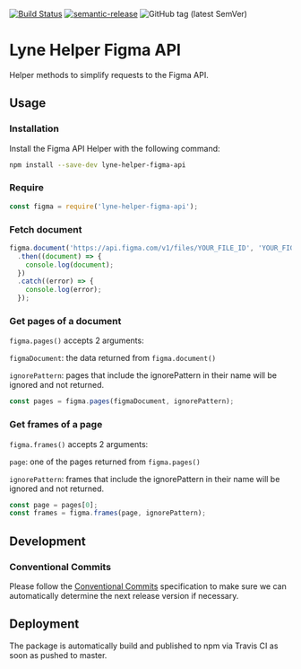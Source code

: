 [![Build Status](https://travis-ci.org/lyne-design-system/lyne-helper-figma-api.svg?branch=master)](https://travis-ci.org/lyne-design-system/lyne-helper-figma-api) [![semantic-release](https://img.shields.io/badge/%20%20%F0%9F%93%A6%F0%9F%9A%80-semantic--release-e10079.svg)](https://github.com/semantic-release/semantic-release) ![GitHub tag (latest SemVer)](https://img.shields.io/github/v/tag/lyne-design-system/lyne-helper-figma-api?label=release)

# Lyne Helper Figma API

Helper methods to simplify requests to the Figma API.

## Usage

### Installation

Install the Figma API Helper with the following command:
```bash
npm install --save-dev lyne-helper-figma-api
```

### Require

```javascript
const figma = require('lyne-helper-figma-api');
```

### Fetch document

```javascript
figma.document('https://api.figma.com/v1/files/YOUR_FILE_ID', 'YOUR_FIGMA TOKEN')
  .then((document) => {
    console.log(document);
  })
  .catch((error) => {
    console.log(error);
  });
```

### Get pages of a document

`figma.pages()` accepts 2 arguments:

`figmaDocument`: the data returned from `figma.document()`

`ignorePattern`: pages that include the ignorePattern in their name will be ignored and not returned.

```javascript
const pages = figma.pages(figmaDocument, ignorePattern);
```

### Get frames of a page

`figma.frames()` accepts 2 arguments:

`page`: one of the pages returned from `figma.pages()`

`ignorePattern`: frames that include the ignorePattern in their name will be ignored and not returned.

```javascript
const page = pages[0];
const frames = figma.frames(page, ignorePattern);
```

## Development

### Conventional Commits

Please follow the [Conventional Commits](https://www.conventionalcommits.org/en/v1.0.0/) specification to make sure we can automatically determine the next release version if necessary.

## Deployment

The package is automatically build and published to npm via Travis CI as soon as pushed to master.
